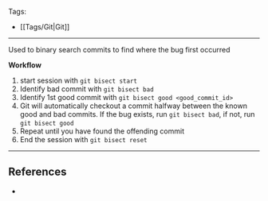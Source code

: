 Tags:
- [[Tags/Git|Git]]
---
Used to binary search commits to find where the bug first occurred

**Workflow**
1. start session with `git bisect start`
2. Identify bad commit with `git bisect bad`
3. Identify 1st good commit with `git bisect good <good_commit_id>`
4. Git will automatically checkout a commit halfway between the known good and bad commits. If the bug exists, run `git bisect bad`, if not, run `git bisect good`
5. Repeat until you have found the offending commit
6. End the session with `git bisect reset`


---
## References
- 